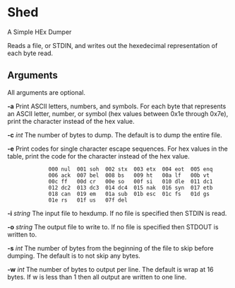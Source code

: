 # Shed

A Simple HEx Dumper

Reads a file, or STDIN, and writes out the hexedecimal representation of each byte read.

## Arguments

All arguments are optional.

 **-a**          Print ASCII letters, numbers, and symbols. For each byte
                 that represents an ASCII letter, number, or symbol (hex
                 values between 0x1e through 0x7e), print the character
                 instead of the hex value.

 **-c** *int*    The number of bytes to dump. The default is to dump the entire file.

 **-e**          Print codes for single character escape sequences. For hex
                 values in the table, print the code for the character
                 instead of the hex value.

                 000 nul  001 soh  002 stx  003 etx  004 eot  005 enq
                 006 ack  007 bel  008 bs   009 ht   00a lf   00b vt
                 00c ff   00d cr   00e so   00f si   010 dle  011 dc1
                 012 dc2  013 dc3  014 dc4  015 nak  016 syn  017 etb
                 018 can  019 em   01a sub  01b esc  01c fs   01d gs
                 01e rs   01f us   07f del

 **-i** *string* The input file to hexdump. If no file is specified then STDIN is read.

 **-o** *string* The output file to write to. If no file is specified then STDOUT is written to.

 **-s** *int*    The number of bytes from the beginning of the file to skip
                 before dumping. The default is to not skip any bytes.

 **-w** *int*    The number of bytes to output per line. The default is wrap at 16 bytes.
                 If w is less than 1 then all output are written to one line.

